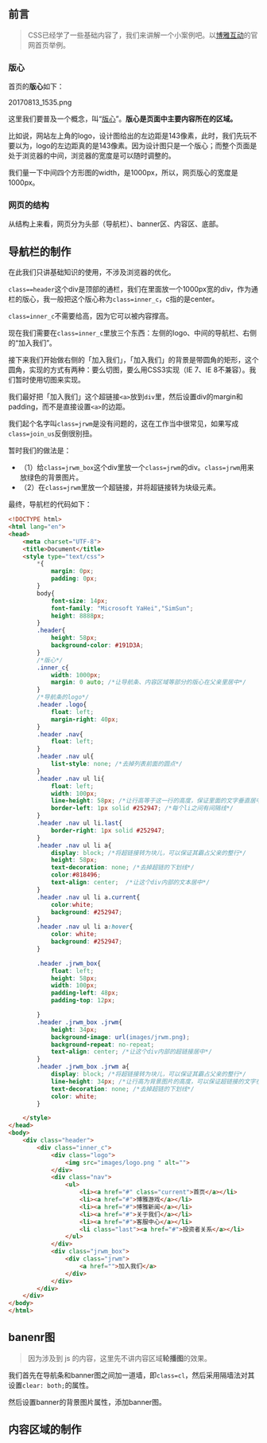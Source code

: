 


## 前言

> CSS已经学了一些基础内容了，我们来讲解一个小案例吧。以[博雅互动](http://www.boyaa.com/)的官网首页举例。

### 版心

首页的**版心**如下：

20170813_1535.png

这里我们要普及一个概念，叫“[版心](https://baike.baidu.com/item/%E7%89%88%E5%BF%83)”。**版心是页面中主要内容所在的区域。**

比如说，网站左上角的logo，设计图给出的左边距是143像素，此时，我们先玩不要以为，logo的左边距真的是143像素。因为设计图只是一个版心；而整个页面是处于浏览器的中间，浏览器的宽度是可以随时调整的。

我们量一下中间四个方形图的width，是1000px，所以，网页版心的宽度是1000px。


### 网页的结构

从结构上来看，网页分为头部（导航栏）、banner区、内容区、底部。



## 导航栏的制作

在此我们只讲基础知识的使用，不涉及浏览器的优化。


`class==header`这个div是顶部的通栏，我们在里面放一个1000px宽的div，作为通栏的版心，我一般把这个版心称为`class=inner_c`，c指的是center。

`class=inner_c`不需要给高，因为它可以被内容撑高。

现在我们需要在`class=inner_c`里放三个东西：左侧的logo、中间的导航栏、右侧的“加入我们”。



接下来我们开始做右侧的「加入我们」，「加入我们」的背景是带圆角的矩形，这个圆角，实现的方式有两种：要么切图，要么用CSS3实现（IE 7、IE 8不兼容）。我们暂时使用切图来实现。

我们最好把「加入我们」这个超链接`<a>`放到`div`里，然后设置div的margin和padding，而不是直接设置`<a>`的边距。

我们起个名字叫`class=jrwm`是没有问题的，这在工作当中很常见，如果写成`class=join_us`反倒很别扭。

暂时我们的做法是：

- （1）给`class=jrwm_box`这个div里放一个`class=jrwm`的div。`class=jrwm`用来放绿色的背景图片。
- （2）在`class=jrwm`里放一个超链接，并将超链接转为块级元素。

最终，导航栏的代码如下：


```html
<!DOCTYPE html>
<html lang="en">
<head>
	<meta charset="UTF-8">
	<title>Document</title>
	<style type="text/css">
		*{
			margin: 0px;
			padding: 0px;
		}
		body{
			font-size: 14px;
			font-family: "Microsoft YaHei","SimSun";
			height: 8888px;
		}
		.header{
			height: 58px;
			background-color: #191D3A;
		}
		/*版心*/
		.inner_c{
			width: 1000px;
			margin: 0 auto; /*让导航条、内容区域等部分的版心在父亲里居中*/
		}
		/*导航条的logo*/
		.header .logo{
			float: left;
			margin-right: 40px;
		}
		.header .nav{
			float: left;
		}
		.header .nav ul{
			list-style: none; /*去掉列表前面的圆点*/
		}
		.header .nav ul li{
			float: left;
			width: 100px;
			line-height: 58px; /*让行高等于这一行的高度，保证里面的文字垂直居中*/
			border-left: 1px solid #252947; /*每个li之间有间隔线*/
		}
		.header .nav ul li.last{
			border-right: 1px solid #252947;
		}
		.header .nav ul li a{
			display: block; /*将超链接转为块儿，可以保证其霸占父亲的整行*/
			height: 58px;
			text-decoration: none; /*去掉超链的下划线*/
			color:#818496;
			text-align: center;  /*让这个div内部的文本居中*/
		}
		.header .nav ul li a.current{
			color:white;
			background: #252947;
		}
		.header .nav ul li a:hover{
			color: white;
			background: #252947;
		}

		.header .jrwm_box{
			float: left;
			height: 58px;
			width: 100px;
			padding-left: 48px;
			padding-top: 12px;

		}
		.header .jrwm_box .jrwm{
			height: 34px;
			background-image: url(images/jrwm.png);
			background-repeat: no-repeat;
			text-align: center; /*让这个div内部的超链接居中*/
		}
		.header .jrwm_box .jrwm a{
			display: block; /*将超链接转为块儿，可以保证其霸占父亲的整行*/
			line-height: 34px; /*让行高为背景图片的高度，可以保证超链接的文字在背景图片里垂直居中*/
			text-decoration: none; /*去掉超链的下划线*/
			color: white;
		}

	</style>
</head>
<body>
	<div class="header">
		<div class="inner_c">
			<div class="logo">
				<img src="images/logo.png " alt="">
			</div>
			<div class="nav">
				<ul>
					<li><a href="#" class="current">首页</a></li>
					<li><a href="#">博雅游戏</a></li>
					<li><a href="#">博雅新闻</a></li>
					<li><a href="#">关于我们</a></li>
					<li><a href="#">客服中心</a></li>
					<li class="last"><a href="#">投资者关系</a></li>
				</ul>
			</div>
			<div class="jrwm_box">
				<div class="jrwm">
					<a href="">加入我们</a>
				</div>
			</div>
		</div>
	</div>
</body>
</html>
```




## banenr图

> 因为涉及到 js 的内容，这里先不讲内容区域**轮播图**的效果。

我们首先在导航条和banner图之间加一道墙，即`class=cl`，然后采用隔墙法对其设置`clear: both;`的属性。


然后设置banner的背景图片属性，添加banner图。


## 内容区域的制作













